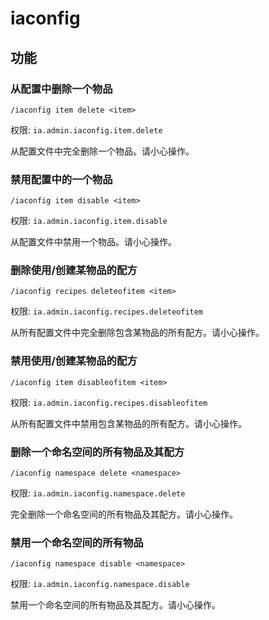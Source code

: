 # iaconfig

## 功能

### 从配置中删除一个物品

`/iaconfig item delete <item>`

权限: `ia.admin.iaconfig.item.delete`

从配置文件中完全删除一个物品。请小心操作。

### 禁用配置中的一个物品

`/iaconfig item disable <item>`

权限: `ia.admin.iaconfig.item.disable`

从配置文件中禁用一个物品。请小心操作。

### 删除使用/创建某物品的配方

`/iaconfig recipes deleteofitem <item>`

权限: `ia.admin.iaconfig.recipes.deleteofitem`

从所有配置文件中完全删除包含某物品的所有配方。请小心操作。

### 禁用使用/创建某物品的配方

`/iaconfig item disableofitem <item>`

权限: `ia.admin.iaconfig.recipes.disableofitem`

从所有配置文件中禁用包含某物品的所有配方。请小心操作。

### 删除一个命名空间的所有物品及其配方

`/iaconfig namespace delete <namespace>`

权限: `ia.admin.iaconfig.namespace.delete`

完全删除一个命名空间的所有物品及其配方。请小心操作。

### 禁用一个命名空间的所有物品

`/iaconfig namespace disable <namespace>`

权限: `ia.admin.iaconfig.namespace.disable`

禁用一个命名空间的所有物品及其配方。请小心操作。
